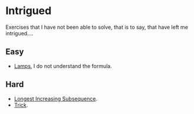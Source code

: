
# Intrigued

Exercises that I have not been able to solve, that is to say, that have left me intrigued....

## Easy

- [Lamps](https://open.kattis.com/problems/lamps), I do not understand the formula.

## Hard

- [Longest Increasing Subsequence](https://open.kattis.com/problems/longincsubseq).
- [Trick](https://open.kattis.com/problems/trick).
